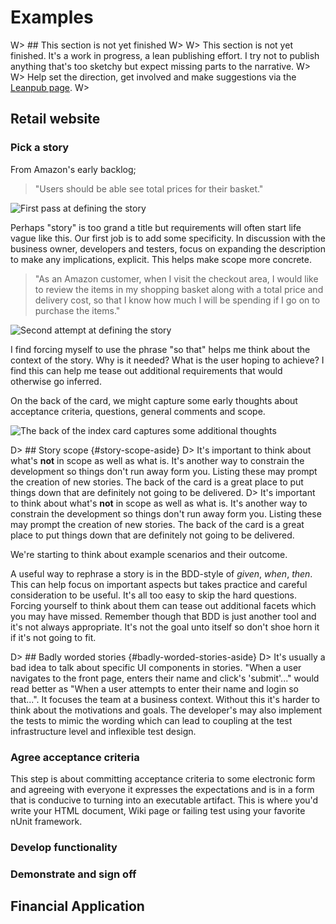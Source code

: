 # Examples

W> ## This section is not yet finished
W>
W> This section is not yet finished. It's a work in progress, a lean publishing effort. I try not to publish anything that's too sketchy but expect missing parts to the narrative.
W>
W> Help set the direction, get involved and make suggestions via the [Leanpub page](https://leanpub.com/essential_acceptance_testing).
W>

## Retail website

### Pick a story

From Amazon's early backlog;

> "Users should be able see total prices for their basket."

![First pass at defining the story](images/story_1.png)

Perhaps "story" is too grand a title but requirements will often start life vague like this. Our first job is to add some specificity. In discussion with the business owner, developers and testers, focus on expanding the description to make any implications, explicit. This helps make scope more concrete.

> "As an Amazon customer, when I visit the checkout area, I would like to review the items in my shopping basket along with a total price and delivery cost, so that I know how much I will be spending if I go on to purchase the items."

![Second attempt at defining the story](images/story_2.png)

I find forcing myself to use the phrase "so that" helps me think about the context of the story. Why is it needed? What is the user hoping to achieve? I find this can help me tease out additional requirements that would otherwise go inferred.

On the back of the card, we might capture some early thoughts about acceptance criteria, questions, general comments and scope.

![The back of the index card captures some additional thoughts](images/story_3.png)

D> ## Story scope {#story-scope-aside}
D> It's important to think about what's **not** in scope as well as what is. It's another way to constrain the development so things don't run away form you. Listing these may prompt the creation of new stories. The back of the card is a great place to put things down that are definitely not going to be delivered.
D> It's important to think about what's **not** in scope as well as what is. It's another way to constrain the development so things don't run away form you. Listing these may prompt the creation of new stories. The back of the card is a great place to put things down that are definitely not going to be delivered.


We're starting to think about example scenarios and their outcome.


A useful way to rephrase a story is in the BDD-style of _given_, _when_, _then_. This can help focus on important aspects but takes practice and careful consideration to be useful. It's all too easy to skip the hard questions. Forcing yourself to think about them can tease out additional facets which you may have missed. Remember though that BDD is just another tool and it's not always appropriate. It's not the goal unto itself so don't shoe horn it if it's not going to fit.

D> ## Badly worded stories {#badly-worded-stories-aside}
D> It's usually a bad idea to talk about specific UI components in stories. "When a user navigates to the front page, enters their name and click's 'submit'..." would read better as "When a user attempts to enter their name and login so that...". It focuses the team at a business context. Without this it's harder to think about the motivations and goals. The developer's may also implement the tests to mimic the wording which can lead to coupling at the test infrastructure level and inflexible test design.


### Agree acceptance criteria

This step is about committing acceptance criteria to some electronic form and agreeing with everyone it expresses the expectations and is in a form that is conducive to turning into an executable artifact. This is where you'd write your HTML document, Wiki page or failing test using your favorite nUnit framework.

### Develop functionality

### Demonstrate and sign off



## Financial Application
